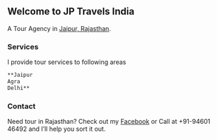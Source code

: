 ## Welcome to JP Travels India

A Tour Agency in [Jaipur, Rajasthan](https://en.wikipedia.org/wiki/Jaipur).

### Services

I provide tour services to following areas

```markdown
**Jaipur
Agra
Delhi**
```

### Contact

Need tour in Rajasthan? Check out my [Facebook](https://www.facebook.com/JaiDriveRajasthan/) or Call at +91-94601 46492 and I’ll help you sort it out.
